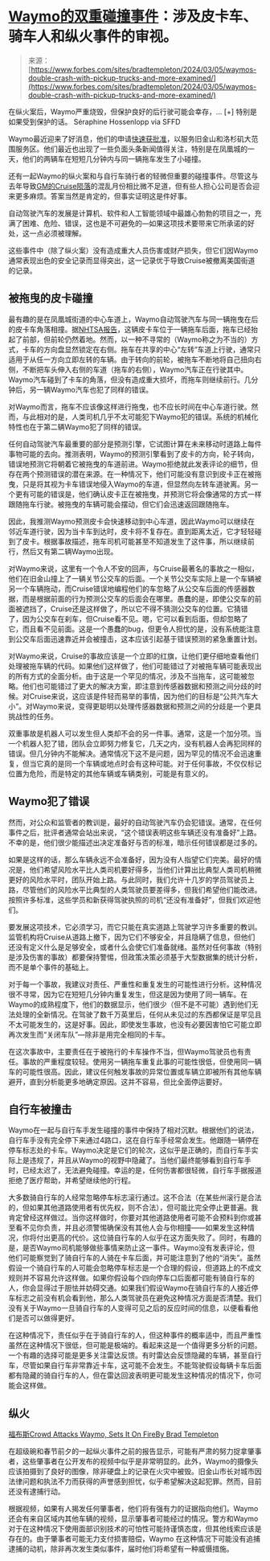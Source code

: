 <!--yml

类别：未分类

日期：2024-05-27 14:46:29

-->

# [Waymo的双重碰撞事件](https://www.forbes.com/sites/bradtempleton/2024/03/05/waymos-double-crash-with-pickup-trucks-and-more-examined/)：涉及皮卡车、骑车人和纵火事件的审视。

> 来源：[https://www.forbes.com/sites/bradtempleton/2024/03/05/waymos-double-crash-with-pickup-trucks-and-more-examined/](https://www.forbes.com/sites/bradtempleton/2024/03/05/waymos-double-crash-with-pickup-trucks-and-more-examined/)

<fbs-accordion class="expandable" current="-1">在纵火案后，Waymo严重烧毁，但保护良好的后行驶可能会幸存，... [+] 特别是如果受到保护的话。</fbs-accordion> Séraphine Hossenlopp via SFFD

Waymo最近迎来了好消息，他们的申请[快速获批准](https://www.forbes.com/sites/bradtempleton/2024/03/03/waymo-wins-permission-for-major-expansion-to-la-sf-peninsula/ "https://www.forbes.com/sites/bradtempleton/2024/03/03/waymo-wins-permission-for-major-expansion-to-la-sf-peninsula/")，以服务旧金山和洛杉矶大范围服务区。他们最近也出现了一些负面头条新闻值得关注，特别是在凤凰城的一天，他们的两辆车在短短几分钟内与同一辆拖车发生了小碰撞。

还有一起Waymo的纵火案和与自行车骑行者的轻微但重要的碰撞事件。尽管这与去年导致[GM的Cruise陨落](https://www.forbes.com/sites/bradtempleton/2023/12/28/robocar-2023-in-review-the-fall-of-cruise/ "https://www.forbes.com/sites/bradtempleton/2023/12/28/robocar-2023-in-review-the-fall-of-cruise/")的混乱月份相比微不足道，但有些人担心公司是否会迎来更多麻烦。答案当然是肯定的，但事实证明这是件好事。

自动驾驶汽车的发展是计算机、软件和人工智能领域中最雄心勃勃的项目之一，充满了困难、危险、错误，这也是不可避免的—如果这项技术要带来它所承诺的好处，这一点必须被理解。

这些事件中（除了纵火案）没有造成重大人员伤害或财产损失，但它们因Waymo通常表现出色的安全记录而显得突出，这一记录优于导致Cruise被撤离美国街道的记录。

<fbs-ad position="inread" progressive="" ad-id="article-0-inread" aria-hidden="true" role="presentation"></fbs-ad>

## 被拖曳的皮卡碰撞

最有趣的是在凤凰城街道的中心车道上，Waymo自动驾驶汽车与同一辆拖曳在后的皮卡车角落相撞。据[NHTSA报告](https://static.nhtsa.gov/odi/rcl/2024/RCLRPT-24E013-4528.PDF)，这辆皮卡车位于一辆拖车后面，拖车已经抬起了前部，但前轮仍然着地。然而，以一种不寻常的（Waymo称之为不当的）方式，卡车的方向盘显然锁定在右侧。拖车在共享的中心“左转”车道上行驶，通常只适用于从任一方向立即左转的车辆。由于转向的前轮，被拖车不断地将自己扭向右侧，不断把车头伸入右侧的车道（拖车的右侧），Waymo汽车正在行驶其中。Waymo汽车碰到了卡车的角落，但没有造成重大损坏，而拖车则继续前行。几分钟后，另一辆Waymo汽车也犯了同样的错误。

对Waymo而言，拖车不应该像这样进行拖曳，也不应长时间在中心车道行驶。然而，与此相对的是，人类司机几乎不太可能犯下Waymo犯的错误。系统的机械化特性也在于第二辆Waymo犯了同样的错误。

任何自动驾驶汽车最重要的部分是预测引擎，它试图计算在未来移动时道路上每件事物可能的去向。推测表明，Waymo的预测引擎看到了皮卡的方向，轮子转向，错误地预测它将朝着它被拖曳的车道前进。Waymo拒绝就此发表评论的细节，但存在两个预测错误的潜在来源。在一种情况下，他们可能没有意识到皮卡正在被拖曳，只是将其视为卡车错误地侵入Waymo的车道，但显然向左转车道驶离。另一个更有可能的错误是，他们确认皮卡正在被拖曳，并预测它将会像通常的方式一样跟随拖车行驶。被拖曳的车辆可能会摆动，但它们会迅速返回跟随拖车。

因此，我推测Waymo预测皮卡会快速移动到中心车道，因此Waymo可以继续在邻近车道行驶，因为当卡车到达时，皮卡将不复存在。直到距离太近，它才轻轻碰到了皮卡。根据事故描述，拖车司机可能甚至不知道发生了这件事，所以继续前行，然后又有第二辆Waymo出现。

对Waymo来说，这里有一个令人不安的回声，与Cruise最著名的事故之一相似，他们在旧金山撞上了一辆关节公交车的后面。一个关节公交车实际上是一个车辆被另一个车辆拖动，而Cruise错误地编程他们的车忽略了从公交车后面的传感器数据，而是根据前面的行为预测公交车的后面会在哪里。愚蠢的是，即使公交车的前面被遮挡了，Cruise还是这样做了，所以它不得不猜测公交车的位置。它猜错了，因为公交车在刹车，但Cruise看不见。嗯，它可以看到后面，但却忽略了它，而且看不见前面。这是一个愚蠢的bug，但更令人担忧的是，没有系统能注意到公交车后面迅速靠近并会被撞击，这本应该引起基于错误预测的紧急重置计划。

对Waymo来说，Cruise的事故应该是一个立即的红旗，让他们更仔细地查看他们处理被拖车辆的代码。如果他们这样做了，他们可能错过了对被拖车辆可能表现出的所有方式的全面分析。由于这是一个罕见的情况，涉及不当拖车，这可能被忽略。他们也可能错过了更大的解决方案，即注意到传感器数据和预测之间分歧的时候。对Cruise来说，这应该是件轻而易举的事情，因为他们的目标是“公共汽车大小”。对Waymo来说，变得更聪明以处理传感器数据和预测之间的分歧是一个更具挑战性的任务。

双重事故是机器人可以发生但人类却不会的另一件事。通常，这是一个加分项。当一个机器人犯了错，团队会立即努力修复它，几天之内，没有机器人会再犯同样的错误。但几分钟内不能解决。通常情况下这不是问题，因为罕见的情况不会迅速重复，但当它真的是同一个车辆或地点时会有这种可能。对于任何事故，不仅仅标记位置为危险，而是特定的其他车辆或车辆类别，可能是有意义的。

## Waymo犯了错误

然而，对公众和监管者的教训是，最好的自动驾驶汽车仍会犯错误。通常，在任何事件之后，批评者通常会站出来说，“这个错误表明这些车辆还没有准备好”上路。不幸的是，他们很少能描述出决定准备好与否的标准，暗示任何错误都是过多的。

如果是这样的话，那么车辆永远不会准备好，因为没有人指望它们完美。最好的情况是，他们希望风险水平比人类司机要好得多，当他们计算出比典型人类司机稍微更好的风险水平时，团队开始上路。与此同时，我们允许十几岁的学员驾驶员上路，尽管他们的风险水平比典型的人类驾驶员要差得多，但我们希望他们能改进。按照许多标准，这些学员和新获得驾驶执照的司机“还没有准备好”，但我们欢迎他们。

要发展这项技术，它必须学习，而它只能在真实道路上驾驶学习许多重要的教训。监管机构将Cruise从道路上撤下，因为它们不够安全，并且隐瞒了信息，但他们还没有定义什么是足够安全，或者什么会使它们准备就绪。虽然对任何事故（特别是涉及伤害的事故）都要保持警惕，但政策决策必须基于大型数据集的统计分析，而不是单个事件的基础上。

对于每一个事故，我建议对责任、严重性和重复发生的可能性进行分析。这种情况很不寻常，因为它在短短几分钟内重复发生，但这是因为使用了同一辆车。在Waymo的成熟程度下，他们的数据显示，他们很少（但不是不可能）遇到他们无法处理的全新情况。在驾驶了数千万英里后，任何从未见过的东西都保证是罕见且不太可能发生的，这是好事。因此，即使发生事故，也没有必要因害怕它可能立即再次发生而“关闭车队”—除非是用完全相同的卡车。

在这次事故中，主要责任在于被拖行的卡车操作不当，但Waymo驾驶员也有责任。事故的严重程度较轻。使用另一辆拖车重复此事的可能性很低，但使用同一辆车的可能性很高。因此，建议任何触发事故的异常位置或车辆立即被所有其他车辆避开，直到分析能更多地确定原因。这并不容易，但比全面停运要好。

## 自行车被撞击

Waymo在一起与自行车手发生碰撞的事件中保持了相对沉默。根据他们的说法，自行车手没有完全停下来通过4路口，这在自行车手经常会发生。他跟随一辆停在停车标志处的卡车。Waymo决定是它们的轮次，这似乎是正确的，而自行车手实际上是违规了，并且从Waymo的视野中隐藏了。当他们最终能够看到自行车手时，已经太迟了，无法避免碰撞。幸运的是，任何伤害都很轻微，自行车手据报道拒绝了医疗帮助，并希望继续他的行程。

大多数骑自行车的人经常忽略停车标志滚行通过。这不合法（在某些州滚行是合法的，但如果其他道路使用者有优先权，则不合法），但可能比完全停止更普遍。我肯定曾经这样做过。当你这样做时，你要对其他道路使用者可能不会预料到你或甚至看不见你负责，并且必须警惕确保没有其他人会与你相撞——如果发生这种情况，你将付出更高的代价。这位骑自行车的人似乎在这方面失败了。同时，有趣的是，是否Waymo司机能够做些事情来防止这一事件。Waymo没有发表评论，但他们可能察觉到了骑自行车的人骑在卡车后面，并可能注意到了他的“消失”。虽然假设一个骑自行车的人可能会忽略停车标志是一个合理的假设，但道路上的不成文规则并不容易允许这样做。如果你假设每个四向停车口后面都可能有骑自行车的人，你会显得过于胆怯并妨碍交通。如果我们假设Waymo在骑自行车的人接近停车标志之前没有机会看到他，那么人类驾驶员在避免这种情况方面是否清楚。我们没有关于Waymo一旦骑自行车的人变得可见之后的反应时间的信息，以便看看他们是否可以做得更好。

在这种情况下，责任似乎在于骑自行车的人，但这种事件的概率适中，而且严重性虽然在这种情况下很低，但可能是极端的。看起来这是一个值得更多分析的问题。一个有趣的选择可能是更多关注雷达反馈。有时雷达会反馈隐藏的车辆，甚至自行车，尽管如果自行车非常靠近卡车，这可能不会发生。不能驾驶假设每辆卡车后面都有隐藏的骑自行车的人，但在雷达回波表明更可能发生这种情况的情况下，你可能会这样做。

## 纵火

[福布斯Crowd Attacks Waymo, Sets It On FireBy Brad Templeton](https://www.forbes.com/sites/bradtempleton/2024/02/11/crowd-attacks-waymo-sets-it-on-fire/)

在超级碗和春节前夕的一起纵火事件之前的报告显示，可能有严肃的努力捉拿肇事者，这些肇事者在公开发布的视频中似乎是非常明显的。此外，Waymo的摄像头应该拍摄到了良好的图像，除非硬盘上的记录在火灾中被毁。旧金山市长对城市因法律问题和执法不力而获得的声誉感到担忧，似乎希望解决这起犯罪。然而，目前还没有逮捕行动。

根据视频，如果有人揭发任何肇事者，他们将有强有力的证据指向他们。Waymo 还会有来自区域内其他车辆的视频，显示肇事者可能经过的情况。警方和Waymo 对于在这种情况下使用面部识别技术的可怕性可能持谨慎态度，但其他线索应该是存在的。由于肇事者可能无力支付损害赔偿，Waymo 在这种情况下可能没有追捕逮捕的动机，除非再次发生类似事件，届时他们将希望有一种威慑措施。
